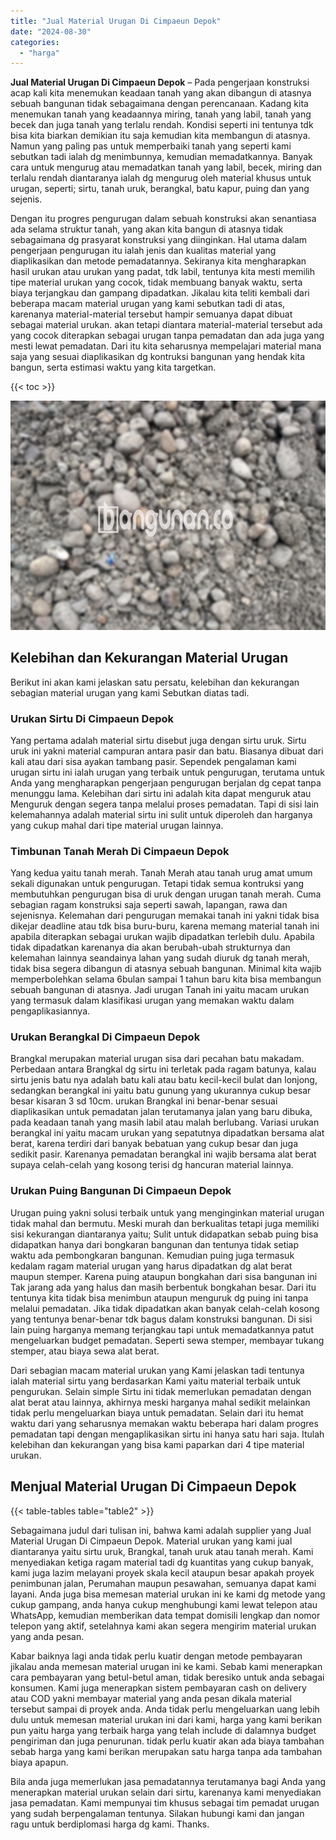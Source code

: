 ```yaml
---
title: "Jual Material Urugan Di Cimpaeun Depok"
date: "2024-08-30"
categories: 
  - "harga"
---
```


**Jual Material Urugan Di Cimpaeun Depok** – Pada pengerjaan konstruksi acap kali kita menemukan keadaan tanah yang akan dibangun di atasnya sebuah bangunan tidak sebagaimana dengan perencanaan. Kadang kita menemukan tanah yang keadaannya miring, tanah yang labil, tanah yang becek dan juga tanah yang terlalu rendah. Kondisi seperti ini tentunya tdk bisa kita biarkan demikian itu saja kemudian kita membangun di atasnya. Namun yang paling pas untuk memperbaiki tanah yang seperti kami sebutkan tadi ialah dg menimbunnya, kemudian memadatkannya. Banyak cara untuk mengurug atau memadatkan tanah yang labil, becek, miring dan terlalu rendah diantaranya ialah dg mengurug oleh material khusus untuk urugan, seperti; sirtu, tanah uruk, berangkal, batu kapur, puing dan yang sejenis.

Dengan itu progres pengurugan dalam sebuah konstruksi akan senantiasa ada selama struktur tanah, yang akan kita bangun di atasnya tidak sebagaimana dg prasyarat konstruksi yang diinginkan. Hal utama dalam pengerjaan pengurugan itu ialah jenis dan kualitas material yang diaplikasikan dan metode pemadatannya. Sekiranya kita mengharapkan hasil urukan atau urukan yang padat, tdk labil, tentunya kita mesti memilih tipe material urukan yang cocok, tidak membuang banyak waktu, serta biaya terjangkau dan gampang dipadatkan. Jikalau kita teliti kembali dari beberapa macam material urugan yang kami sebutkan tadi di atas, karenanya material-material tersebut hampir semuanya dapat dibuat sebagai material urukan. akan tetapi diantara material-material tersebut ada yang cocok diterapkan sebagai urugan tanpa pemadatan dan ada juga yang mesti lewat pemadatan. Dari itu kita seharusnya mempelajari material mana saja yang sesuai diaplikasikan dg kontruksi bangunan yang hendak kita bangun, serta estimasi waktu yang kita targetkan.

{{< toc >}}

![Jual Material Urugan Di Cimpaeun Depok](/images/jual-urugan-22.png)

## Kelebihan dan Kekurangan Material Urugan

Berikut ini akan kami jelaskan satu persatu, kelebihan dan kekurangan sebagian material urugan yang kami Sebutkan diatas tadi.

### Urukan Sirtu Di Cimpaeun Depok

Yang pertama adalah material sirtu disebut juga dengan sirtu uruk. Sirtu uruk ini yakni material campuran antara pasir dan batu. Biasanya dibuat dari kali atau dari sisa ayakan tambang pasir. Sependek pengalaman kami urugan sirtu ini ialah urugan yang terbaik untuk pengurugan, terutama untuk Anda yang mengharapkan pengerjaan pengurugan berjalan dg cepat tanpa menunggu lama. Kelebihan dari sirtu ini adalah kita dapat menguruk atau Menguruk dengan segera tanpa melalui proses pemadatan. Tapi di sisi lain kelemahannya adalah material sirtu ini sulit untuk diperoleh dan harganya yang cukup mahal dari tipe material urugan lainnya.

### Timbunan Tanah Merah Di Cimpaeun Depok

Yang kedua yaitu tanah merah. Tanah Merah atau tanah urug amat umum sekali digunakan untuk pengurugan. Tetapi tidak semua kontruksi yang membutuhkan pengurugan bisa di uruk dengan urugan tanah merah. Cuma sebagian ragam konstruksi saja seperti sawah, lapangan, rawa dan sejenisnya. Kelemahan dari pengurugan memakai tanah ini yakni tidak bisa dikejar deadline atau tdk bisa buru-buru, karena memang material tanah ini apabila diterapkan sebagai urukan wajib dipadatkan terlebih dulu. Apabila tidak dipadatkan karenanya dia akan berubah-ubah strukturnya dan kelemahan lainnya seandainya lahan yang sudah diuruk dg tanah merah, tidak bisa segera dibangun di atasnya sebuah bangunan. Minimal kita wajib memperbolehkan selama 6bulan sampai 1 tahun baru kita bisa membangun sebuah bangunan di atasnya. Jadi urugan Tanah ini yaitu macam urukan yang termasuk dalam klasifikasi urugan yang memakan waktu dalam pengaplikasiannya.

### Urukan Berangkal Di Cimpaeun Depok

Brangkal merupakan material urugan sisa dari pecahan batu makadam. Perbedaan antara Brangkal dg sirtu ini terletak pada ragam batunya, kalau sirtu jenis batu nya adalah batu kali atau batu kecil-kecil bulat dan lonjong, sedangkan berangkal ini yaitu batu gunung yang ukurannya cukup besar besar kisaran 3 sd 10cm. urukan Brangkal ini benar-benar sesuai diaplikasikan untuk pemadatan jalan terutamanya jalan yang baru dibuka, pada keadaan tanah yang masih labil atau malah berlubang. Variasi urukan berangkal ini yaitu macam urukan yang sepatutnya dipadatkan bersama alat berat, karena terdiri dari banyak bebatuan yang cukup besar dan juga sedikit pasir. Karenanya pemadatan berangkal ini wajib bersama alat berat supaya celah-celah yang kosong terisi dg hancuran material lainnya.

### Urukan Puing Bangunan Di Cimpaeun Depok

Urugan puing yakni solusi terbaik untuk yang menginginkan material urugan tidak mahal dan bermutu. Meski murah dan berkualitas tetapi juga memiliki sisi kekurangan diantaranya yaitu; Sulit untuk didapatkan sebab puing bisa didapatkan hanya dari bongkaran bangunan dan tentunya tidak setiap waktu ada pembongkaran bangunan. Kemudian puing juga termasuk kedalam ragam material urugan yang harus dipadatkan dg alat berat maupun stemper. Karena puing ataupun bongkahan dari sisa bangunan ini Tak jarang ada yang halus dan masih berbentuk bongkahan besar. Dari itu tentunya kita tidak bisa menimbun ataupun menguruk dg puing ini tanpa melalui pemadatan. Jika tidak dipadatkan akan banyak celah-celah kosong yang tentunya benar-benar tdk bagus dalam konstruksi bangunan. Di sisi lain puing harganya memang terjangkau tapi untuk memadatkannya patut mengeluarkan budget pemadatan. Seperti sewa stemper, membayar tukang stemper, atau biaya sewa alat berat.

Dari sebagian macam material urukan yang Kami jelaskan tadi tentunya ialah material sirtu yang berdasarkan Kami yaitu material terbaik untuk pengurukan. Selain simple Sirtu ini tidak memerlukan pemadatan dengan alat berat atau lainnya, akhirnya meski harganya mahal sedikit melainkan tidak perlu mengeluarkan biaya untuk pemadatan. Selain dari itu hemat waktu dari yang seharusnya memakan waktu beberapa hari dalam progres pemadatan tapi dengan mengaplikasikan sirtu ini hanya satu hari saja. Itulah kelebihan dan kekurangan yang bisa kami paparkan dari 4 tipe material urukan.

## Menjual Material Urugan Di Cimpaeun Depok

{{< table-tables table="table2" >}}

Sebagaimana judul dari tulisan ini, bahwa kami adalah supplier yang Jual Material Urugan Di Cimpaeun Depok. Material urukan yang kami jual diantaranya yaitu sirtu uruk, Brangkal, tanah uruk atau tanah merah. Kami menyediakan ketiga ragam material tadi dg kuantitas yang cukup banyak, kami juga lazim melayani proyek skala kecil ataupun besar apakah proyek penimbunan jalan, Perumahan maupun pesawahan, semuanya dapat kami layani. Anda juga bisa memesan material urukan ini ke kami dg metode yang cukup gampang, anda hanya cukup menghubungi kami lewat telepon atau WhatsApp, kemudian memberikan data tempat domisili lengkap dan nomor telepon yang aktif, setelahnya kami akan segera mengirim material urukan yang anda pesan.

Kabar baiknya lagi anda tidak perlu kuatir dengan metode pembayaran jikalau anda memesan material urugan ini ke kami. Sebab kami menerapkan cara pembayaran yang betul-betul aman, tidak beresiko untuk anda sebagai konsumen. Kami juga menerapkan sistem pembayaran cash on delivery atau COD yakni membayar material yang anda pesan dikala material tersebut sampai di proyek anda. Anda tidak perlu mengeluarkan uang lebih dulu untuk memesan material urukan ini dari kami, harga yang kami berikan pun yaitu harga yang terbaik harga yang telah include di dalamnya budget pengiriman dan juga penurunan. tidak perlu kuatir akan ada biaya tambahan sebab harga yang kami berikan merupakan satu harga tanpa ada tambahan biaya apapun.

Bila anda juga memerlukan jasa pemadatannya terutamanya bagi Anda yang menerapkan material urukan selain dari sirtu, karenanya kami menyediakan jasa pemadatan. Kami mempunyai tim khusus sebagai tim pemadat urugan yang sudah berpengalaman tentunya. Silakan hubungi kami dan jangan ragu untuk berdiplomasi harga dg kami. Thanks.
